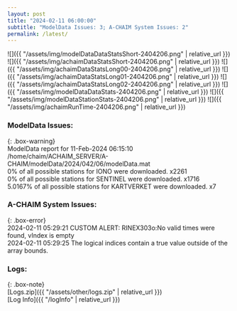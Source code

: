 ```yaml
---
layout: post
title: "2024-02-11 06:00:00"
subtitle: "ModelData Issues: 3; A-CHAIM System Issues: 2"
permalink: /latest/
---
```


![]({{ "/assets/img/modelDataDataStatsShort-2404206.png" | relative_url }})
![]({{ "/assets/img/achaimDataStatsShort-2404206.png" | relative_url }})
![]({{ "/assets/img/achaimDataStatsLong00-2404206.png" | relative_url }})
![]({{ "/assets/img/achaimDataStatsLong01-2404206.png" | relative_url }})
![]({{ "/assets/img/achaimDataStatsLong02-2404206.png" | relative_url }})
![]({{ "/assets/img/modelDataDataStats-2404206.png" | relative_url }})
![]({{ "/assets/img/modelDataStationStats-2404206.png" | relative_url }})
![]({{ "/assets/img/achaimRunTime-2404206.png" | relative_url }})


### ModelData Issues:  
  
{: .box-warning}  
 ModelData report for 11-Feb-2024 06:15:10   
 /home/chaim/ACHAIM_SERVER/A-CHAIM/modelData/2024/042/06/modelData.mat   
 0% of all possible stations for IONO were downloaded. x2261   
 0% of all possible stations for SENTINEL were downloaded. x1716   
 5.0167% of all possible stations for KARTVERKET were downloaded. x7   
  
### A-CHAIM System Issues:  
  
{: .box-error}  
2024-02-11 05:29:21 CUSTOM ALERT: RINEX303o:No valid times were found, vIndex is empty  
2024-02-11 05:29:25 The logical indices contain a true value outside of the array bounds.  

### Logs:  
  
{: .box-note}  
[Logs.zip]({{ "/assets/other/logs.zip" | relative_url }})  
[Log Info]({{ "/logInfo" | relative_url }})  

